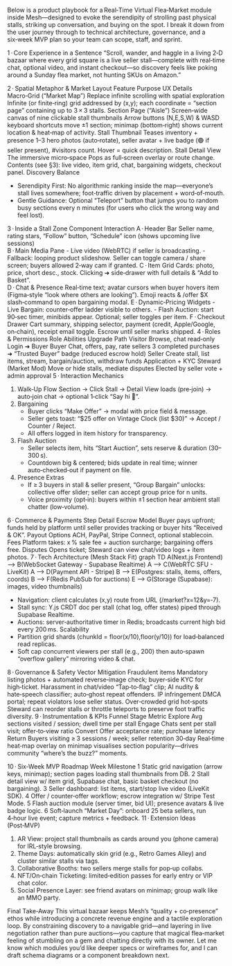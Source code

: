 Below is a product playbook for a Real‑Time Virtual Flea‑Market module inside Mesh—designed to evoke the serendipity of strolling past physical stalls, striking up conversation, and buying on the spot. I break it down from the user journey through to technical architecture, governance, and a six‑week MVP plan so your team can scope, staff, and sprint.

1 · Core Experience in a Sentence
“Scroll, wander, and haggle in a living 2‑D bazaar where every grid square is a live seller stall—complete with real‑time chat, optional video, and instant checkout—so discovery feels like poking around a Sunday flea market, not hunting SKUs on Amazon.”

2 · Spatial Metaphor & Market Layout
Feature	Purpose	UX Details
Macro‑Grid (“Market Map”)	Replace infinite scrolling with spatial exploration	Infinite (or finite‑ring) grid addressed by (x,y); each coordinate = “section page” containing up to 3 × 3 stalls.
Section Page (“Aisle”)	Screen‑wide canvas of nine clickable stall thumbnails	Arrow buttons (N,E,S,W) & WASD keyboard shortcuts move ±1 section; minimap (bottom‑right) shows current location & heat‑map of activity.
Stall Thumbnail	Teases inventory + presence	1–3 hero photos (auto‑rotate), seller avatar + live badge (🟢 if seller present), #visitors count. Hover = quick description.
Stall Detail View	The immersive micro‑space	Pops as full‑screen overlay or route change. Contents (see §3): live video, item grid, chat, bargaining widgets, checkout panel.
Discovery Balance
* Serendipity First: No algorithmic ranking inside the map—everyone’s stall lives somewhere; foot‑traffic driven by placement + word‑of‑mouth.
* Gentle Guidance: Optional “Teleport” button that jumps you to random busy sections every n minutes (for users who click the wrong way and feel lost).

3 · Inside a Stall
Zone	Component	Interaction
A · Header Bar	Seller name, rating stars, “Follow” button, “Schedule” icon (shows upcoming live sessions)	
B · Main Media Pane	- Live video (WebRTC) if seller is broadcasting. - Fallback: looping product slideshow.	Seller can toggle camera / share screen; buyers allowed 2‑way cam if granted.
C · Item Grid	Cards: photo, price, short desc., stock. Clicking ➜ side‑drawer with full details & “Add to Basket”.	
D · Chat & Presence	Real‑time text; avatar cursors when buyer hovers item (Figma‑style “look where others are looking”).	Emoji reacts & /offer $X slash‑command to open bargaining modal.
E · Dynamic‑Pricing Widgets	- Live Bargain: counter‑offer ladder visible to others. - Flash Auction: start 90‑sec timer, minibids appear.	Optional; seller toggles per item.
F · Checkout Drawer	Cart summary, shipping selector, payment (credit, Apple/Google, on‑chain), receipt email toggle.	Escrow until seller marks shipped.
4 · Roles & Permissions
Role	Abilities	Upgrade Path
Visitor	Browse, chat read‑only	Login ➜ Buyer
Buyer	Chat, offers, pay, rate sellers	3 completed purchases ➜ “Trusted Buyer” badge (reduced escrow hold)
Seller	Create stall, list items, stream, bargain/auction, withdraw funds	Application + KYC
Steward (Market Mod)	Move or hide stalls, mediate disputes	Elected by seller vote + admin approval
5 · Interaction Mechanics
1. Walk‑Up Flow Section → Click Stall → Detail View loads (pre‑join) → auto‑join chat → optional 1‑click “Say hi 👋”.
2. Bargaining
    * Buyer clicks “Make Offer” → modal with price field & message.
    * Seller gets toast: “$25 offer on Vintage Clock (list $30)” → Accept / Counter / Reject.
    * All offers logged in item history for transparency.
3. Flash Auction
    * Seller selects item, hits “Start Auction”, sets reserve & duration (30–300 s).
    * Countdown big & centered; bids update in real time; winner auto‑checked‑out if payment on file.
4. Presence Extras
    * If ≥ 3 buyers in stall & seller present, “Group Bargain” unlocks: collective offer slider; seller can accept group price for n units.
    * Voice proximity (opt‑in): buyers within ±1 section hear ambient stall chatter (low‑volume).

6 · Commerce & Payments
Step	Detail
Escrow Model	Buyer pays upfront; funds held by platform until seller provides tracking or buyer hits “Received & OK”.
Payout Options	ACH, PayPal, Stripe Connect, optional stablecoin.
Fees	Platform takes: x % sale fee + auction surcharge; bargaining offers free.
Disputes	Opens ticket; Steward can view chat/video logs + item photos.
7 · Tech Architecture (Mesh Stack Fit)
graph TD
A(Next.js Frontend) --> B(WebSocket Gateway - Supabase Realtime)
A --> C(WebRTC SFU - LiveKit)
A --> D(Payment API - Stripe)
B --> E(Postgres: stalls, items, offers, coords)
B --> F(Redis PubSub for auctions)
E --> G(Storage (Supabase): images, video thumbnails)
* Navigation: client calculates (x,y) route from URL (/market?x=12&y=‑7).
* Stall sync: Y.js CRDT doc per stall (chat log, offer states) piped through Supabase Realtime.
* Auctions: server‑authoritative timer in Redis; broadcasts current high bid every 200 ms.
Scalability
* Partition grid shards (chunkId = floor(x/10),floor(y/10)) for load‑balanced read replicas.
* Soft cap concurrent viewers per stall (e.g., 200) then auto‑spawn “overflow gallery” mirroring video & chat.

8 · Governance & Safety
Vector	Mitigation
Fraudulent items	Mandatory listing photos + automated reverse‑image check; buyer‑side KYC for high‑ticket.
Harassment in chat/video	“Tap‑to‑flag” clip; AI nudity & hate‑speech classifier; auto‑ghost repeat offenders.
IP infringement	DMCA portal; repeat violators lose seller status.
Over‑crowded grid hot‑spots	Steward can reorder stalls or throttle teleports to preserve foot traffic diversity.
9 · Instrumentation & KPIs
Funnel Stage	Metric
Explore	Avg sections visited / session; dwell time per stall
Engage	Chats sent per stall visit; offer‑to‑view ratio
Convert	Offer acceptance rate; purchase latency
Return	Buyers visiting ≥ 3 sessions / week; seller retention 30‑day
Real‑time heat‑map overlay on minimap visualises section popularity—drives community “where’s the buzz?” moments.

10 · Six‑Week MVP Roadmap
Week	Milestone
1	Static grid navigation (arrow keys, minimap); section pages loading stall thumbnails from DB.
2	Stall detail view w/ item grid, Supabase chat, basic basket checkout (no bargaining).
3	Seller dashboard: list items, start/stop live video (LiveKit SDK).
4	Offer / counter‑offer workflow; escrow integration w/ Stripe Test Mode.
5	Flash auction module (server timer, bid UI); presence avatars & live badge logic.
6	Soft‑launch “Market Day”: onboard 25 beta sellers, run 4‑hour live event; capture metrics + feedback.
11 · Extension Ideas (Post‑MVP)
1. AR View: project stall thumbnails as cards around you (phone camera) for IRL‑style browsing.
2. Theme Days: automatically skin grid (e.g., Retro Games Alley) and cluster similar stalls via tags.
3. Collaborative Booths: two sellers merge stalls for pop‑up collabs.
4. NFT/On‑chain Ticketing: limited‑edition passes for early entry or VIP chat color.
5. Social Presence Layer: see friend avatars on minimap; group walk like an MMO party.

Final Take‑Away
This virtual bazaar keeps Mesh’s “quality + co‑presence” ethos while introducing a concrete revenue engine and a tactile exploration loop. By constraining discovery to a navigable grid—and layering in live negotiation rather than pure auctions—you capture that magical flea‑market feeling of stumbling on a gem and chatting directly with its owner.
Let me know which modules you’d like deeper specs or wireframes for, and I can draft schema diagrams or a component breakdown next.
